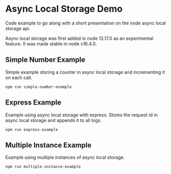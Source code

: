# Async Local Storage Demo

Code example to go along with a short presentation on the node async local storage api.

Async local storage was first added in node 12.17.0 as an experimental feature. It was made stable in node v16.4.0.

## Simple Number Example

Simple example storing a counter in async local storage and incrementing it on each call.

```
npm run simple-number-example
```

## Express Example

Example using async local storage with express. Stores the request id in async local storage and appends it to all logs.

```
npm run express-example
```

## Multiple Instance Example

Example using multiple instances of async local storage.

```
npm run multiple-instance-example
```
